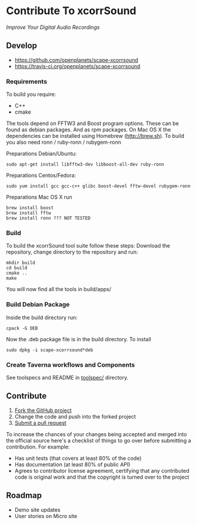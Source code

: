 Contribute To xcorrSound
========================
*Improve Your Digital Audio Recordings*

## Develop

* https://github.com/openplanets/scape-xcorrsound
* https://travis-ci.org/openplanets/scape-xcorrsound

### Requirements

To build you require:

* C++
* cmake

The tools depend on FFTW3 and Boost program options. These can be found as debian packages.
And as rpm packages. On Mac OS X the dependencies can be installed using Homebrew (http://brew.sh).
To build you also need ronn / ruby-ronn / rubygem-ronn

Preparations Debian/Ubuntu:

    sudo apt-get install libfftw3-dev libboost-all-dev ruby-ronn

Preparations Centos/Fedora:

    sudo yum install gcc gcc-c++ glibc boost-devel fftw-devel rubygem-ronn

Preparations Mac OS X run

    brew install boost
    brew install fftw
    brew install ronn ??? NOT TESTED

### Build

To build the xcorrSound tool suite follow these steps:
Download the repository, change directory to the repository and run:

    mkdir build
    cd build
    cmake ..
    make

You will now find all the tools in build/apps/

### Build Debian Package

Inside the build directory run:

    cpack -G DEB

Now the .deb package file is in the build directory.
To install

    sudo dpkg -i scape-xcorrsound*deb

### Create Taverna workflows and Components

See toolspecs and README in [toolspec/](https://github.com/openplanets/scape-xcorrsound/toolspec/) directory.

## Contribute

1. [Fork the GitHub project](https://help.github.com/articles/fork-a-repo)
2. Change the code and push into the forked project
3. [Submit a pull request](https://help.github.com/articles/using-pull-requests)

To increase the chances of your changes being accepted and merged into the official source here's a checklist of things to go over before submitting a contribution. For example:

* Has unit tests (that covers at least 80% of the code)
* Has documentation (at least 80% of public API)
* Agrees to contributor license agreement, certifying that any contributed code is original work and that the copyright is turned over to the project

## Roadmap

* Demo site updates
* User stories on Micro site
